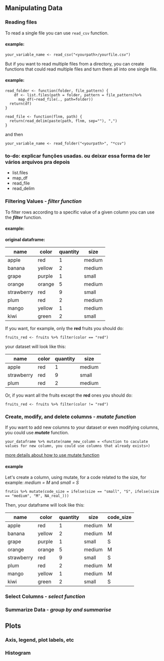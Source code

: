 ## Manipulating Data

### Reading files 

To read a single file you can use `read_csv` function.
#### example:
``` 
your_variable_name <- read_csv("<yourpath>/yourfile.csv")
```

But if you want to read multiple files from a directory, you can create functions that could read multiple files and turn them all into one single file. 
#### example: 
```
read_folder <- function(folder, file_pattern) {
    df <- list.files(path = folder, pattern = file_pattern)%>% 
      map_df(~read_file(., path=folder))  
  return(df)
}

read_file <- function(flnm, path) {
  return(read_delim(paste(path, flnm, sep=""), ",")
}
```
 and then
 
```
your_variable_name <- read_folder("<yourpath>", "*csv")
```

### to-do: explicar funções usadas. ou deixar essa forma de ler vários arquivos pra depois
- list.files
- map_df 
- read_file
- read_delim




### Filtering Values - _filter function_
To filter rows according to a specific value of a given column you can use the **_filter_** function. 

#### example: 

**original dataframe:**


| name       | color  | quantity | size   |
|------------|--------|----------|--------|
| apple      | red    | 1        | medium |
| banana     | yellow | 2        | medium |
| grape      | purple | 1        | small  |
| orange     | orange | 5        | medium |
| strawberry | red    | 9        | small  |
| plum       | red    | 2        | medium |
| mango      | yellow | 1        | medium |
| kiwi       | green  | 2        | small  |



If you want, for example, only the **red** fruits you should do:

```  
fruits_red <- fruits %>% filter(color == "red")
```

your dataset will look like this: 


| name       | color  | quantity | size   |
|------------|--------|----------|--------|
| apple      | red    | 1        | medium |
| strawberry | red    | 9        | small  |
| plum       | red    | 2        | medium |



Or, if you want all the fruits except the **red** ones you should do:

```  
fruits_red <- fruits %>% filter(color != "red")
```

### Create, modify, and delete columns - _mutate function_

If you want to add new columns to your dataset or even modifying columns, you could use **_mutate_** function.

```
your_dataframe %>% mutate(name_new_column = <function to caculate values for new column, you could use columns that already exists>)
``` 


[more details about how to use mutate function](https://dplyr.tidyverse.org/reference/mutate.html)

#### example

Let's create a column, using mutate, for a code related to the size, for example: _medium = M_ and _small = S_

``` 
frutis %>% mutate(code_size = ifelse(size == "small", "S", ifelse(size == "medium", "M", NA_real_)))

```
Then, your dataframe will look like this: 


| name       | color  | quantity | size   | code_size |
|------------|--------|----------|--------|-----------|
| apple      | red    | 1        | medium | M         |
| banana     | yellow | 2        | medium | M         |
| grape      | purple | 1        | small  | S         |
| orange     | orange | 5        | medium | M         |
| strawberry | red    | 9        | small  | S         |
| plum       | red    | 2        | medium | M         |
| mango      | yellow | 1        | medium | M         |
| kiwi       | green  | 2        | small  | S         |




### Select Columns - _select function_



### Summarize Data - _group by and summarise_








## Plots


### Axis, legend, plot labels, etc







### Histogram



